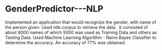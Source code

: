 # GenderPredictor---NLP
Implemented an application that would recognize the gender, with name of the person given.
Used nltk.corpus to retrieve the data . It consisted of about 8000 names of which 5000 was used as Training Data and others as Testing Data.
Used Machine Learning Algorithm - Naive Bayes Classifier to determine the accuracy. An accuracy of 77% was obtained.
